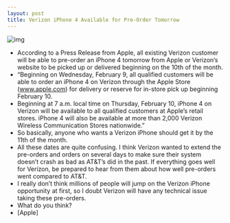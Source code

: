 ```yaml
---
layout: post
title: Verizon iPhone 4 Available for Pre-Order Tomorrow
---
```

![img](http://media.idownloadblog.com/wp-content/uploads/2011/02/Verizon-iPhone-February-10.jpg)
* According to a Press Release from Apple, all existing Verizon customer will be able to pre-order an iPhone 4 tomorrow from Apple or Verizon‘s website to be picked up or delivered beginning on the 10th of the month.
* “Beginning on Wednesday, February 9, all qualified customers will be able to order an iPhone 4 on Verizon through the Apple Store (www.apple.com) for delivery or reserve for in-store pick up beginning February 10.
* Beginning at 7 a.m. local time on Thursday, February 10, iPhone 4 on Verizon will be available to all qualified customers at Apple’s retail stores. iPhone 4 will also be available at more than 2,000 Verizon Wireless Communication Stores nationwide.”
* So basically, anyone who wants a Verizon iPhone should get it by the 11th of the month.
* All these dates are quite confusing. I think Verizon wanted to extend the pre-orders and orders on several days to make sure their system doesn’t crash as bad as AT&T’s did in the past. If everything goes well for Verizon, be prepared to hear from them about how well pre-orders went compared to AT&T.
* I really don’t think millions of people will jump on the Verizon iPhone opportunity at first, so I doubt Verizon will have any technical issue taking these pre-orders.
* What do you think?
* [Apple]

